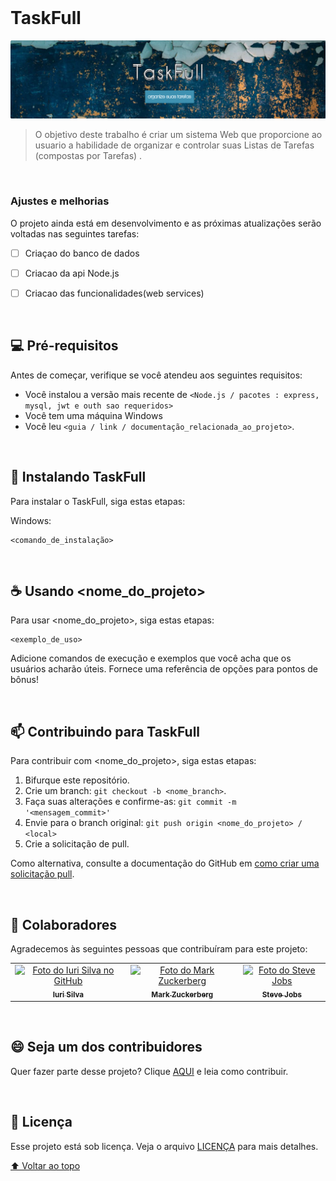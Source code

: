 <br>

# TaskFull

<!---Esses são exemplos. Veja https://shields.io para outras pessoas ou para personalizar este conjunto de escudos. Você pode querer incluir dependências, status do projeto e informações de licença aqui--->

<!---![GitHub repo size](https://img.shields.io/github/repo-size/iuricode/README-template?style=for-the-badge)
![GitHub language count](https://img.shields.io/github/languages/count/iuricode/README-template?style=for-the-badge)
![GitHub forks](https://img.shields.io/github/forks/iuricode/README-template?style=for-the-badge)
![Bitbucket open issues](https://img.shields.io/bitbucket/issues/iuricode/README-template?style=for-the-badge)
![Bitbucket open pull requests](https://img.shields.io/bitbucket/pr-raw/iuricode/README-template?style=for-the-badge)

<pre>
████████╗ █████╗ ███████╗██╗  ██╗███████╗██╗   ██╗██╗     ██╗     
╚══██╔══╝██╔══██╗██╔════╝██║ ██╔╝██╔════╝██║   ██║██║     ██║     
   ██║   ███████║███████╗█████╔╝ █████╗  ██║   ██║██║     ██║     
   ██║   ██╔══██║╚════██║██╔═██╗ ██╔══╝  ██║   ██║██║     ██║     
   ██║   ██║  ██║███████║██║  ██╗██║     ╚██████╔╝███████╗███████╗
   ╚═╝   ╚═╝  ╚═╝╚══════╝╚═╝  ╚═╝╚═╝      ╚═════╝ ╚══════╝╚══════╝
</pre>

--->
<img src="banner_readme.PNG" alt="exemplo imagem">

> O objetivo deste trabalho é criar um sistema Web que proporcione ao usuario a habilidade de organizar e controlar suas Listas de Tarefas (compostas por Tarefas) .

<br>

### Ajustes e melhorias

O projeto ainda está em desenvolvimento e as próximas atualizações serão voltadas nas seguintes tarefas:

- [ ] Criaçao do banco de dados
- [ ] Criacao da api Node.js
- [ ] Criacao das funcionalidades(web services)


<br>

## 💻 Pré-requisitos

Antes de começar, verifique se você atendeu aos seguintes requisitos:
<!---Estes são apenas requisitos de exemplo. Adicionar, duplicar ou remover conforme necessário--->
* Você instalou a versão mais recente de `<Node.js / pacotes : express, mysql, jwt e outh sao requeridos>`
* Você tem uma máquina Windows
* Você leu `<guia / link / documentação_relacionada_ao_projeto>`.

<br>

## 🚀 Instalando TaskFull

Para instalar o TaskFull, siga estas etapas:

Windows:
```
<comando_de_instalação>
```

<br>

## ☕ Usando <nome_do_projeto>

Para usar <nome_do_projeto>, siga estas etapas:

```
<exemplo_de_uso>
```

Adicione comandos de execução e exemplos que você acha que os usuários acharão úteis. Fornece uma referência de opções para pontos de bônus!


<br>

## 📫 Contribuindo para TaskFull
<!---Se o seu README for longo ou se você tiver algum processo ou etapas específicas que deseja que os contribuidores sigam, considere a criação de um arquivo CONTRIBUTING.md separado--->
Para contribuir com <nome_do_projeto>, siga estas etapas:

1. Bifurque este repositório.
2. Crie um branch: `git checkout -b <nome_branch>`.
3. Faça suas alterações e confirme-as: `git commit -m '<mensagem_commit>'`
4. Envie para o branch original: `git push origin <nome_do_projeto> / <local>`
5. Crie a solicitação de pull.

Como alternativa, consulte a documentação do GitHub em [como criar uma solicitação pull](https://help.github.com/en/github/collaborating-with-issues-and-pull-requests/creating-a-pull-request).


<br>

## 🤝 Colaboradores

Agradecemos às seguintes pessoas que contribuíram para este projeto:

<table>
  <tr>
    <td align="center">
      <a href="#">
        <img src="https://avatars3.githubusercontent.com/u/31936044" width="100px;" alt="Foto do Iuri Silva no GitHub"/><br>
        <sub>
          <b>Iuri Silva</b>
        </sub>
      </a>
    </td>
    <td align="center">
      <a href="#">
        <img src="https://s2.glbimg.com/FUcw2usZfSTL6yCCGj3L3v3SpJ8=/smart/e.glbimg.com/og/ed/f/original/2019/04/25/zuckerberg_podcast.jpg" width="100px;" alt="Foto do Mark Zuckerberg"/><br>
        <sub>
          <b>Mark Zuckerberg</b>
        </sub>
      </a>
    </td>
    <td align="center">
      <a href="#">
        <img src="https://miro.medium.com/max/360/0*1SkS3mSorArvY9kS.jpg" width="100px;" alt="Foto do Steve Jobs"/><br>
        <sub>
          <b>Steve Jobs</b>
        </sub>
      </a>
    </td>
  </tr>
</table>


<br>

## 😄 Seja um dos contribuidores<br>

Quer fazer parte desse projeto? Clique [AQUI](CONTRIBUTING.md) e leia como contribuir.


<br>

## 📝 Licença

Esse projeto está sob licença. Veja o arquivo [LICENÇA](LICENSE.md) para mais detalhes.

[⬆ Voltar ao topo](#nome-do-projeto)<br>
